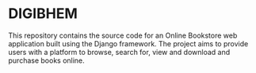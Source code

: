 # DIGIBHEM
This repository contains the source code for an Online Bookstore web application built using the Django framework. The project aims to provide users with a platform to browse, search for, view and download and purchase books online. 
